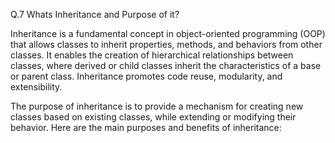 Q.7 Whats Inheritance and Purpose of it?

Inheritance is a fundamental concept in object-oriented programming (OOP) that allows classes to inherit properties, methods, and behaviors from other classes. It enables the creation of hierarchical relationships between classes, where derived or child classes inherit the characteristics of a base or parent class. Inheritance promotes code reuse, modularity, and extensibility.

The purpose of inheritance is to provide a mechanism for creating new classes based on existing classes, while extending or modifying their behavior. Here are the main purposes and benefits of inheritance:
